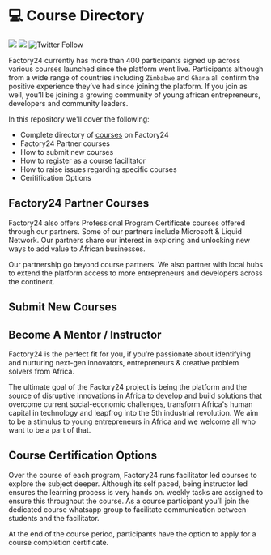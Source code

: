 # 💻 Course Directory

[![](https://img.shields.io/badge/made%20by-Afrolynk-maroon.svg?style=flat-square)](https://afrolynk.com/)
[![](https://img.shields.io/badge/project-Factory24-maroon.svg?style=flat-square)](http://factory24.org/)
![Twitter Follow](https://img.shields.io/twitter/follow/afrolynk?label=Follow&style=social)

Factory24 currently has more than 400 participants signed up across various courses launched since the platform went live. Participants although from a wide range of countries including `Zimbabwe` and `Ghana` all confirm the positive experience they’ve had since joining the platform. If you join as well, you’ll be joining a growing community of young african entrepreneurs, developers and community leaders.

In this repository we'll cover the following: 

* Complete directory of [courses](https://github.com/factory24/course-directory/tree/master/courses) on Factory24 
* Factory24 Partner courses
* How to submit new courses
* How to register as a course facilitator 
* How to raise issues regarding specific courses
* Ceritification Options

## Factory24 Partner Courses

Factory24 also offers Professional Program Certificate courses offered through our partners. Some of our partners include Microsoft & Liquid Network. Our partners share our interest in exploring and unlocking new ways to add value to African businesses.

Our partnership go beyond course partners. We also partner with local hubs to extend the platform access to more entrepreneurs and developers across the continent.

## Submit New Courses

## Become A Mentor / Instructor

Factory24 is the perfect fit for you, if you’re passionate about identifying and nurturing next-gen innovators, entrepreneurs & creative problem solvers from Africa.

The ultimate goal of the Factory24 project is being the platform and the source of disruptive innovations in Africa to develop and build solutions that overcome current social-economic challenges, transform Africa's human capital in technology and leapfrog into the 5th industrial revolution. We aim to be a stimulus to young entrepreneurs in Africa and we welcome all who want to be a part of that.

## Course Certification Options

Over the course of each program, Factory24 runs facilitator led courses to explore the subject deeper. Although its self paced, being instructor led ensures the learning process is very hands on. weekly tasks are assigned to ensure this throughout the course. As a course participant you’ll join the dedicated course whatsapp group to facilitate communication between students and the facilitator.

At the end of the course period, participants have the option to apply for a course completion certificate.


